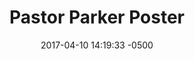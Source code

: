 ---
layout: item
category: item
my_id: "#0077"
loc: "077000"
title: "Pastor Parker Poster"
permalink: /pastor-parker-poster/
store: true
size: '12″ x 18″'

date: 2017-04-10 14:19:33 -0500

front-pic: pastor-parker-poster-front.jpg
social-pic: pastor-parker-poster-social.jpg

issues: Abortion
type: Poster
target-age: Teens, Young Adults, Adults
target-audience: Church Groups, College Students, High School Students
language: English

comment: true
share: true
no-description: true
---
